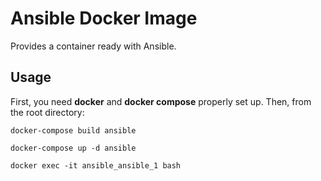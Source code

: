 Ansible Docker Image
====================

Provides a container ready with Ansible.

Usage
-----

First, you need **docker** and **docker compose** properly set up. Then, from the root directory:

```
docker-compose build ansible

docker-compose up -d ansible

docker exec -it ansible_ansible_1 bash
```